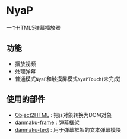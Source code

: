 NyaP
====
一个HTML5弹幕播放器

## 功能
* 播放视频
* 处理弹幕
* 普通模式`NyaP`和触摸屏模式`NyaPTouch`(未完成)

## 使用的部件
* [Object2HTML](https://coding.net/u/luojia/p/Object2HTML/git) : 把js对象转换为DOM对象
* [danmaku-frame](https://coding.net/u/luojia/p/danmaku-frame/git) : 弹幕框架
* [danmaku-text](https://coding.net/u/luojia/p/danmaku-text/git) : 用于弹幕框架的文本弹幕模块